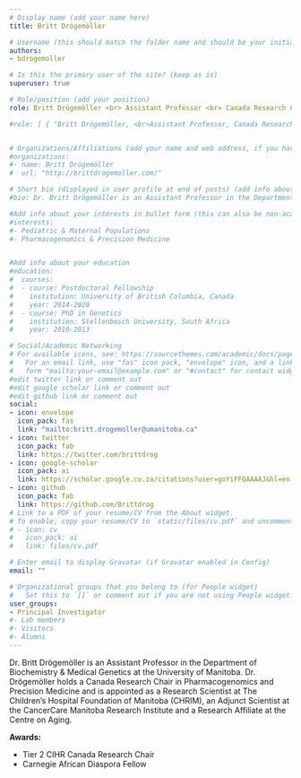 ```yaml
---
# Display name (add your name here)
title: Britt Drögemöller

# Username (this should match the folder name and should be your initial and surname)
authors:
- bdrogemoller

# Is this the primary user of the site? (keep as is)
superuser: true

# Role/position (add your position)
role: Britt Drögemöller <br> Assistant Professor <br> Canada Research Chair <br> in Pharmacogenomics and Precision Medicine

#role: [ { "Britt Drögemöller, <br>Assistant Professor, Canada Research Chair in Pharmacogenomics and Precision Medicine" }]


# Organizations/Affiliations (add your name and web address, if you have one)
#organizations:
#- name: Britt Drögemöller
#  url: "http://brittdrogemoller.com/"

# Short bio (displayed in user profile at end of posts) (add info about yourself)
#bio: Dr. Britt Drögemöller is an Assistant Professor in the Department of Biochemistry & Medical Genetics at the University of Manitoba and a Research Scientist at The Children’s Hospital Research Institute of Manitoba. 

#Add info about your interests in bullet form (this can also be non-academic) 
#interests:
#- Pediatric & Maternal Populations
#- Pharmacogenomics & Precision Medicine


#Add info about your education 
#education:
#  courses:
#  - course: Postdoctoral Fellowship
#    institution: University of British Columbia, Canada
#    year: 2014-2020
#  - course: PhD in Genetics
#    institution: Stellenbosch University, South Africa
#    year: 2010-2013

# Social/Academic Networking
# For available icons, see: https://sourcethemes.com/academic/docs/page-builder/#icons
#   For an email link, use "fas" icon pack, "envelope" icon, and a link in the
#   form "mailto:your-email@example.com" or "#contact" for contact widget.
#edit twitter link or comment out
#edit google scholar link or comment out
#edit github link or comment out
social:
- icon: envelope
  icon_pack: fas
  link: "mailto:britt.drogemoller@umanitoba.ca"
- icon: twitter
  icon_pack: fab
  link: https://twitter.com/brittdrog
- icon: google-scholar
  icon_pack: ai
  link: https://scholar.google.co.za/citations?user=goYiFFQAAAAJ&hl=en
- icon: github
  icon_pack: fab
  link: https://github.com/Brittdrog
# Link to a PDF of your resume/CV from the About widget.
# To enable, copy your resume/CV to `static/files/cv.pdf` and uncomment the lines below.
# - icon: cv
#   icon_pack: ai
#   link: files/cv.pdf

# Enter email to display Gravatar (if Gravatar enabled in Config)
email: ""

# Organizational groups that you belong to (for People widget)
#   Set this to `[]` or comment out if you are not using People widget.
user_groups:
- Principal Investigator
#- Lab members
#- Visitors
#- Alumni
---
```


Dr. Britt Drögemöller is an Assistant Professor in the Department of Biochemistry & Medical Genetics at the University of Manitoba. Dr. Drögemöller holds a Canada Research Chair in Pharmacogenomics and Precision Medicine and is appointed as a Research Scientist at The Children’s Hospital Foundation of Manitoba (CHRIM), an Adjunct Scientist at the CancerCare Manitoba Research Institute and a Research Affiliate at the Centre on Aging.

**Awards:** 
- Tier 2 CIHR Canada Research Chair
- Carnegie African Diaspora Fellow

